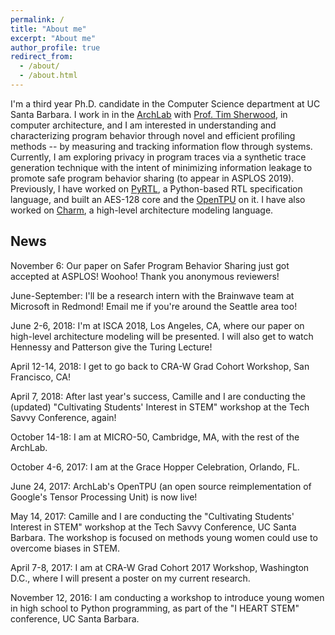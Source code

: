 ```yaml
---
permalink: /
title: "About me"
excerpt: "About me"
author_profile: true
redirect_from: 
  - /about/
  - /about.html
---
```


I'm a third year Ph.D. candidate in the Computer Science department at UC Santa Barbara. I work in in the [ArchLab](https://www.arch.cs.ucsb.edu/) with [Prof. Tim Sherwood](https://cs.ucsb.edu/~sherwood), in computer architecture, and I am interested in understanding and characterizing program behavior through novel and efficient profiling methods -- by measuring and tracking information flow through systems. Currently, I am exploring privacy in program traces via a synthetic trace generation technique with the intent of minimizing information leakage to promote safe program behavior sharing (to appear in ASPLOS 2019). Previously, I have worked on [PyRTL](https://github.com/UCSBarchlab/PyRTL), a Python-based RTL specification language, and built an AES-128 core and the [OpenTPU](https://github.com/UCSBarchlab/OpenTPU) on it. I have also worked on [Charm](https://github.com/UCSBarchlab/Charm), a high-level architecture modeling language.


News
------
November 6: Our paper on Safer Program Behavior Sharing just got accepted at ASPLOS! Woohoo! Thank you anonymous reviewers!

June-September: I'll be a research intern with the Brainwave team at Microsoft in Redmond! Email me if you're around the Seattle area too! 

June 2-6, 2018: I'm at ISCA 2018, Los Angeles, CA, where our paper on high-level architecture modeling will be presented. I will also get to watch Hennessy and Patterson give the Turing Lecture! 

April 12-14, 2018: I get to go back to CRA-W Grad Cohort Workshop, San Francisco, CA! 

April 7, 2018: After last year's success, Camille and I are conducting the (updated) "Cultivating Students' Interest in STEM" workshop at the Tech Savvy Conference, again!

October 14-18: I am at MICRO-50, Cambridge, MA, with the rest of the ArchLab. 

October 4-6, 2017: I am at the Grace Hopper Celebration, Orlando, FL. 

June 24, 2017: ArchLab's OpenTPU (an open source reimplementation of Google's Tensor Processing Unit) is now live! 

May 14, 2017: Camille and I are conducting the "Cultivating Students' Interest in STEM" workshop at the Tech Savvy Conference, UC Santa Barbara. The workshop is focused on methods young women could use to overcome biases in STEM. 

April 7-8, 2017: I am at CRA-W Grad Cohort 2017 Workshop, Washington D.C., where I will present a poster on my current research. 

November 12, 2016: I am conducting a workshop to introduce young women in high school to Python programming, as part of the "I HEART STEM" conference, UC Santa Barbara.
